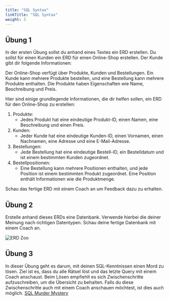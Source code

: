 ```yaml
---
title: "SQL Syntax"
linkTitle: "SQL Syntax"
weight: 3
---
```


## Übung 1
In der ersten Übung sollst du anhand eines Textes ein ERD erstellen.
Du sollst für einen Kunden ein ERD für einen Online-Shop erstellen. Der Kunde gibt dir folgende Informationen:

Der Online-Shop verfügt über Produkte, Kunden und Bestellungen. Ein Kunde kann mehrere Produkte bestellen, 
und eine Bestellung kann mehrere Produkte enthalten. Die Produkte haben Eigenschaften wie Name, Beschreibung und Preis.

Hier sind einige grundlegende Informationen, die dir helfen sollen, ein ERD für den Online-Shop zu erstellen:
1. Produkte:
   - Jedes Produkt hat eine eindeutige Produkt-ID, einen Namen, eine Beschreibung und einen Preis.
2. Kunden:
   - Jeder Kunde hat eine eindeutige Kunden-ID, einen Vornamen, einen Nachnamen, eine Adresse und eine E-Mail-Adresse.
3. Bestellungen:
    - Jede Bestellung hat eine eindeutige Bestell-ID, ein Bestelldatum und ist einem bestimmten Kunden zugeordnet.
4. Bestellpositionen:
    - Eine Bestellung kann mehrere Positionen enthalten, und jede Position ist einem bestimmten Produkt zugeordnet. 
    Eine Position enthält Informationen wie die Produktmenge.

Schau das fertige ERD mit einem Coach an um Feedback dazu zu erhalten.

## Übung 2
Erstelle anhand dieses ERDs eine Datenbank. Verwende hierbei die deiner Meinung nach richtigen Datentypen. Schau deine
fertige Datenbank mit einem Coach an.

![ERD Zoo](../images/Zoo-ERD.png)


## Übung 3
In dieser Übung geht es darum, mit deinen SQL-Kenntnissen einen Mord zu lösen. Ziel ist es, dass du alle Rätsel löst und
das letzte Query mit einem Coach anschaust. Beim Lösen empfiehlt es sich Zwischenschritte aufzuschreiben, um die
Übersicht zu behalten. Falls du diese Zwischenschritte auch mit einem Coach anschauen möchtest, ist dies auch möglich.
[SQL Murder Mystery](https://mystery.knightlab.com/) 
